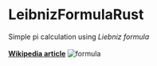 # LeibnizFormulaRust
Simple pi calculation using _Liebniz formula_
<br/>
<br/>
[**Wikipedia article**](https://en.wikipedia.org/wiki/Leibniz_formula_for_%CF%80)
![formula](https://programmerabroad.com/wp-content/uploads/2021/03/piCalculation.png)
